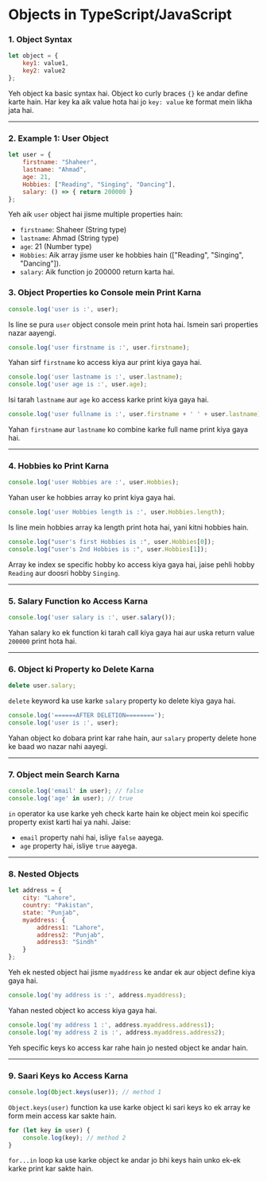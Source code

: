 # Objects in TypeScript/JavaScript

### 1. **Object Syntax**

```js
let object = {
    key1: value1,
    key2: value2
};
```

Yeh object ka basic syntax hai. Object ko curly braces `{}` ke andar define karte hain. Har key ka aik value hota hai jo `key: value` ke format mein likha jata hai.

---

### 2. **Example 1: User Object**

```js
let user = {
    firstname: "Shaheer",
    lastname: "Ahmad",
    age: 21,
    Hobbies: ["Reading", "Singing", "Dancing"],
    salary: () => { return 200000 }
};
```

Yeh aik `user` object hai jisme multiple properties hain:

- `firstname`: Shaheer (String type)
- `lastname`: Ahmad (String type)
- `age`: 21 (Number type)
- `Hobbies`: Aik array jisme user ke hobbies hain (["Reading", "Singing", "Dancing"]).
- `salary`: Aik function jo 200000 return karta hai.

### 3. **Object Properties ko Console mein Print Karna**

```js
console.log('user is :', user);
```
Is line se pura `user` object console mein print hota hai. Ismein sari properties nazar aayengi.

```js
console.log('user firstname is :', user.firstname);
```
Yahan sirf `firstname` ko access kiya aur print kiya gaya hai.

```js
console.log('user lastname is :', user.lastname);
console.log('user age is :', user.age);
```
Isi tarah `lastname` aur `age` ko access karke print kiya gaya hai.

```js
console.log('user fullname is :', user.firstname + ' ' + user.lastname);
```
Yahan `firstname` aur `lastname` ko combine karke full name print kiya gaya hai.

---

### 4. **Hobbies ko Print Karna**

```js
console.log('user Hobbies are :', user.Hobbies);
```
Yahan user ke hobbies array ko print kiya gaya hai.

```js
console.log('user Hobbies length is :', user.Hobbies.length);
```
Is line mein hobbies array ka length print hota hai, yani kitni hobbies hain.

```js
console.log("user's first Hobbies is :", user.Hobbies[0]);
console.log("user's 2nd Hobbies is :", user.Hobbies[1]);
```
Array ke index se specific hobby ko access kiya gaya hai, jaise pehli hobby `Reading` aur doosri hobby `Singing`.

---

### 5. **Salary Function ko Access Karna**

```js
console.log('user salary is :', user.salary());
```
Yahan salary ko ek function ki tarah call kiya gaya hai aur uska return value `200000` print hota hai.

---

### 6. **Object ki Property ko Delete Karna**

```js
delete user.salary;
```
`delete` keyword ka use karke `salary` property ko delete kiya gaya hai.

```js
console.log('======AFTER DELETION========');
console.log('user is :', user);
```
Yahan object ko dobara print kar rahe hain, aur `salary` property delete hone ke baad wo nazar nahi aayegi.

---

### 7. **Object mein Search Karna**

```js
console.log('email' in user); // false
console.log('age' in user); // true
```
`in` operator ka use karke yeh check karte hain ke object mein koi specific property exist karti hai ya nahi. Jaise:

- `email` property nahi hai, isliye `false` aayega.
- `age` property hai, isliye `true` aayega.

---

### 8. **Nested Objects**

```js
let address = {
    city: "Lahore",
    country: "Pakistan",
    state: "Punjab",
    myaddress: {
        address1: "Lahore",
        address2: "Punjab",
        address3: "Sindh"
    }
};
```
Yeh ek nested object hai jisme `myaddress` ke andar ek aur object define kiya gaya hai.

```js
console.log('my address is :', address.myaddress);
```
Yahan nested object ko access kiya gaya hai.

```js
console.log('my address 1 :', address.myaddress.address1);
console.log('my address 2 is :', address.myaddress.address2);
```
Yeh specific keys ko access kar rahe hain jo nested object ke andar hain.

---

### 9. **Saari Keys ko Access Karna**

```js
console.log(Object.keys(user)); // method 1
```
`Object.keys(user)` function ka use karke object ki sari keys ko ek array ke form mein access kar sakte hain.

```js
for (let key in user) {
    console.log(key); // method 2
}
```
`for...in` loop ka use karke object ke andar jo bhi keys hain unko ek-ek karke print kar sakte hain.

